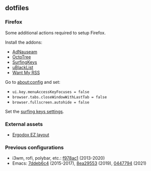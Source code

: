 ## dotfiles

### Firefox

Some additional actions required to setup Firefox.

Install the addons:
* [AdNauseam](https://addons.mozilla.org/en-US/firefox/addon/adnauseam/?utm_source=addons.mozilla.org&utm_medium=referral&utm_content=search)
* [OctoTree](https://addons.mozilla.org/en-US/firefox/addon/octotree/?utm_source=addons.mozilla.org&utm_medium=referral&utm_content=search)
* [SurfingKeys](https://addons.mozilla.org/en-US/firefox/addon/surfingkeys_ff/?utm_source=addons.mozilla.org&utm_medium=referral&utm_content=search)
* [uBlackList](https://addons.mozilla.org/en-US/firefox/addon/ublacklist/?utm_source=addons.mozilla.org&utm_medium=referral&utm_content=search)
* [Want My RSS](https://addons.mozilla.org/en-US/firefox/addon/want-my-rss/)

Go to [about:config](about:config) and set:
* `ui.key.menuAccessKeyFocuses = false`
* `browser.tabs.closeWindowWithLastTab = false`
* `browser.fullscreen.autohide = false`

Set the [surfing keys settings](https://github.com/jubnzv/dotfiles/blob/master/assets/surfing-keys.js).

### External assets

* [Ergodox EZ layout](https://configure.ergodox-ez.com/ergodox-ez/layouts/pjYeR/latest/0)

### Previous configurations

* i3wm, rofi, polybar, etc.: [f978ac1](https://github.com/jubnzv/dotfiles/tree/f978ac1aaa460db4c509b69462bf533ecd98004a) (2013-2020)
* Emacs: [7ddeb6c4](https://github.com/jubnzv/dotfiles/tree/7ddeb6c466070b74c465f4004d8481476d7bb71d/.emacs.d) (2015-2017), [8ea29553](https://github.com/jubnzv/dotfiles/tree/8ea29553c64d1ec1a58ad719afa23c5570f3553e/emacs) (2019), [0447794](https://github.com/jubnzv/dotfiles/blob/0447794b92bf15bff130eadd59f250c393b5798e/.emacs.d/) (2021)
